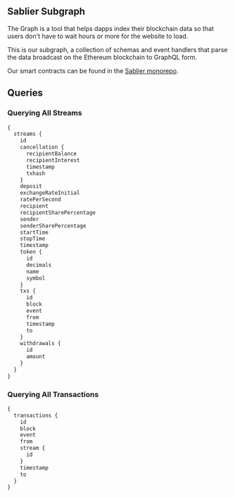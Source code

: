 ## Sablier Subgraph

The Graph is a tool that helps dapps index their blockchain data so that users don't have to wait hours or more for the
website to load.

This is our subgraph, a collection of schemas and event handlers that
parse the data broadcast on the Ethereum blockchain to GraphQL form.

Our smart contracts can be found in the [Sablier monorepo](https://github.com/sablierhq/sablier).

## Queries

### Querying All Streams

```graphql
{
  streams {
    id
    cancellation {
      recipientBalance
      recipientInterest
      timestamp
      txhash
    }
    deposit
    exchangeRateInitial
    ratePerSecond
    recipient
    recipientSharePercentage
    sender
    senderSharePercentage
    startTime
    stopTime
    timestamp
    token {
      id
      decimals
      name
      symbol
    }
    txs {
      id
      block
      event
      from
      timestamp
      to
    }
    withdrawals {
      id
      amount
    }
  }
}
```

### Querying All Transactions

```graphql
{
  transactions {
    id
    block
    event
    from
    stream {
      id
    }
    timestamp
    to
  }
}
```
